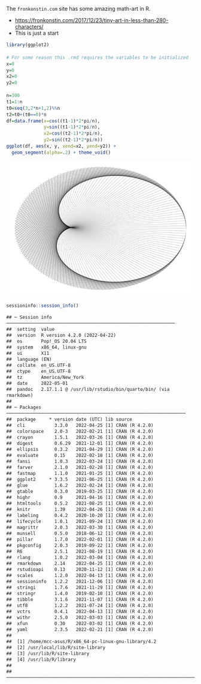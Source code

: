 
The `fronkonstin.com` site has some amazing math-art in R.

-   <https://fronkonstin.com/2017/12/23/tiny-art-in-less-than-280-characters/>
-   This is just a start

``` r
library(ggplot2)

# For some reason this .rmd requires the variables to be initialized
x=0
y=0
x2=0
y2=0

n=300
t1=1:n
t0=seq(3,2*n+1,2)%%n
t2=t0+(t0==0)*n
df=data.frame(x=cos((t1-1)*2*pi/n), 
              y=sin((t1-1)*2*pi/n),
              x2=cos((t2-1)*2*pi/n),
              y2=sin((t2-1)*2*pi/n))
ggplot(df, aes(x, y, xend=x2, yend=y2)) +
  geom_segment(alpha=.2) + theme_void()
```

![](/assets/img/r-art.png)

``` r
sessioninfo::session_info()
```

    ## ─ Session info ───────────────────────────────────────────────────────────────
    ##  setting  value
    ##  version  R version 4.2.0 (2022-04-22)
    ##  os       Pop!_OS 20.04 LTS
    ##  system   x86_64, linux-gnu
    ##  ui       X11
    ##  language (EN)
    ##  collate  en_US.UTF-8
    ##  ctype    en_US.UTF-8
    ##  tz       America/New_York
    ##  date     2022-05-01
    ##  pandoc   2.17.1.1 @ /usr/lib/rstudio/bin/quarto/bin/ (via rmarkdown)
    ## 
    ## ─ Packages ───────────────────────────────────────────────────────────────────
    ##  package     * version date (UTC) lib source
    ##  cli           3.3.0   2022-04-25 [1] CRAN (R 4.2.0)
    ##  colorspace    2.0-3   2022-02-21 [1] CRAN (R 4.2.0)
    ##  crayon        1.5.1   2022-03-26 [1] CRAN (R 4.2.0)
    ##  digest        0.6.29  2021-12-01 [1] CRAN (R 4.2.0)
    ##  ellipsis      0.3.2   2021-04-29 [1] CRAN (R 4.2.0)
    ##  evaluate      0.15    2022-02-18 [1] CRAN (R 4.2.0)
    ##  fansi         1.0.3   2022-03-24 [1] CRAN (R 4.2.0)
    ##  farver        2.1.0   2021-02-28 [1] CRAN (R 4.2.0)
    ##  fastmap       1.1.0   2021-01-25 [1] CRAN (R 4.2.0)
    ##  ggplot2     * 3.3.5   2021-06-25 [1] CRAN (R 4.2.0)
    ##  glue          1.6.2   2022-02-24 [1] CRAN (R 4.2.0)
    ##  gtable        0.3.0   2019-03-25 [1] CRAN (R 4.2.0)
    ##  highr         0.9     2021-04-16 [1] CRAN (R 4.2.0)
    ##  htmltools     0.5.2   2021-08-25 [1] CRAN (R 4.2.0)
    ##  knitr         1.39    2022-04-26 [1] CRAN (R 4.2.0)
    ##  labeling      0.4.2   2020-10-20 [1] CRAN (R 4.2.0)
    ##  lifecycle     1.0.1   2021-09-24 [1] CRAN (R 4.2.0)
    ##  magrittr      2.0.3   2022-03-30 [1] CRAN (R 4.2.0)
    ##  munsell       0.5.0   2018-06-12 [1] CRAN (R 4.2.0)
    ##  pillar        1.7.0   2022-02-01 [1] CRAN (R 4.2.0)
    ##  pkgconfig     2.0.3   2019-09-22 [1] CRAN (R 4.2.0)
    ##  R6            2.5.1   2021-08-19 [1] CRAN (R 4.2.0)
    ##  rlang         1.0.2   2022-03-04 [1] CRAN (R 4.2.0)
    ##  rmarkdown     2.14    2022-04-25 [1] CRAN (R 4.2.0)
    ##  rstudioapi    0.13    2020-11-12 [1] CRAN (R 4.2.0)
    ##  scales        1.2.0   2022-04-13 [1] CRAN (R 4.2.0)
    ##  sessioninfo   1.2.2   2021-12-06 [1] CRAN (R 4.2.0)
    ##  stringi       1.7.6   2021-11-29 [1] CRAN (R 4.2.0)
    ##  stringr       1.4.0   2019-02-10 [1] CRAN (R 4.2.0)
    ##  tibble        3.1.6   2021-11-07 [1] CRAN (R 4.2.0)
    ##  utf8          1.2.2   2021-07-24 [1] CRAN (R 4.2.0)
    ##  vctrs         0.4.1   2022-04-13 [1] CRAN (R 4.2.0)
    ##  withr         2.5.0   2022-03-03 [1] CRAN (R 4.2.0)
    ##  xfun          0.30    2022-03-02 [1] CRAN (R 4.2.0)
    ##  yaml          2.3.5   2022-02-21 [1] CRAN (R 4.2.0)
    ## 
    ##  [1] /home/mcc-asus/R/x86_64-pc-linux-gnu-library/4.2
    ##  [2] /usr/local/lib/R/site-library
    ##  [3] /usr/lib/R/site-library
    ##  [4] /usr/lib/R/library
    ## 
    ## ──────────────────────────────────────────────────────────────────────────────
